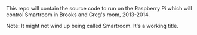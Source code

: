 This repo will contain the source code to run on the Raspberry Pi which will control Smartroom in Brooks and Greg's room, 2013-2014.

Note: It might not wind up being called Smartroom. It's a working title.
